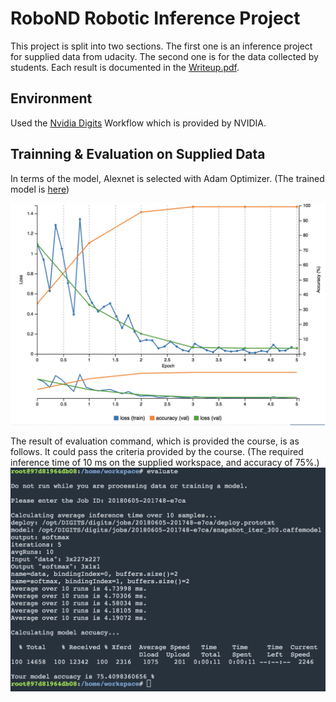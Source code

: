 # RoboND Robotic Inference Project

This project is split into two sections. The first one is an inference project for supplied data from  udacity. The second one is for the data collected by students. Each result is documented in the [Writeup.pdf](https://github.com/shotaro12oyama/RoboND-Inference/blob/master/Writeup.md).

## Environment
Used the [Nvidia Digits](https://developer.nvidia.com/digits) Workflow which is provided by NVIDIA.


## Trainning & Evaluation on Supplied Data
In terms of the model, Alexnet is selected with Adam Optimizer.
(The trained model is [here](https://github.com/shotaro12oyama/RoboND-Inference/tree/master/20180605-195054-04e7_epoch_5.0))

![Training Graph](https://github.com/shotaro12oyama/RoboND-Inference/blob/master/IMG/supplied_data_training.png)

The result of evaluation command, which is provided the course, is as follows.  It could pass the criteria provided by the course. (The required inference time of 10 ms on the supplied workspace, and accuracy of 75%.)
![Evaluation Result](https://github.com/shotaro12oyama/RoboND-Inference/blob/master/IMG/evaluation_result.png)
